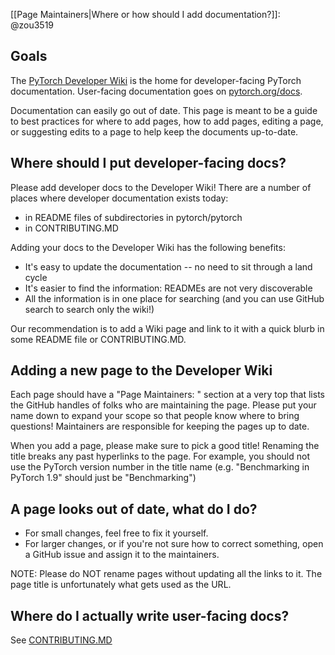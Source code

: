 [[Page Maintainers|Where or how should I add documentation?]]: @zou3519

## Goals

The [PyTorch Developer Wiki](https://github.com/pytorch/pytorch/wiki/) is the home for developer-facing PyTorch documentation. User-facing documentation goes on [pytorch.org/docs](https://pytorch.org/docs/stable/index.html).

Documentation can easily go out of date. This page is meant to be a guide to best practices for where to add pages, how to add pages, editing a page, or suggesting edits to a page to help keep the documents up-to-date.

## Where should I put developer-facing docs?

Please add developer docs to the Developer Wiki! There are a number of places where developer documentation exists today:
- in README files of subdirectories in pytorch/pytorch
- in CONTRIBUTING.MD

Adding your docs to the Developer Wiki has the following benefits:
- It's easy to update the documentation -- no need to sit through a land cycle
- It's easier to find the information: READMEs are not very discoverable
- All the information is in one place for searching (and you can use GitHub search to search only the wiki!)

Our recommendation is to add a Wiki page and link to it with a quick blurb in some README file or CONTRIBUTING.MD.

## Adding a new page to the Developer Wiki

Each page should have a "Page Maintainers: " section at a very top that lists the GitHub handles of folks who are maintaining the page. Please put your name down to expand your scope so that people know where to bring questions! Maintainers are responsible for keeping the pages up to date.

When you add a page, please make sure to pick a good title! Renaming the title breaks any past hyperlinks to the page. For example, you should not use the PyTorch version number in the title name (e.g. "Benchmarking in PyTorch 1.9" should just be "Benchmarking")

## A page looks out of date, what do I do?

* For small changes, feel free to fix it yourself.
* For larger changes, or if you're not sure how to correct something, open a GitHub issue and assign it to the maintainers.

NOTE: Please do NOT rename pages without updating all the links to it. The page title is unfortunately what gets used as the URL.

## Where do I actually write user-facing docs?

See [CONTRIBUTING.MD](https://github.com/pytorch/pytorch/blob/master/CONTRIBUTING.md#writing-documentation)
